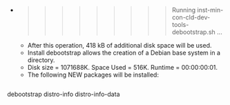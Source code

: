 * >>>>>>>>> Running inst-min-con-cld-dev-tools-debootstrap.sh ...
  * After this operation, 418 kB of additional disk space will be used.
  * Install debootstrap allows the creation of a Debian base system in a directory.
  * Disk size = 1071688K. Space Used = 516K. Runtime = 00:00:00:01.
  * The following NEW packages will be installed:
  ```bash
debootstrap distro-info distro-info-data
  ```
